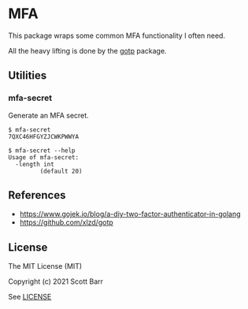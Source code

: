 # MFA

This package wraps some common MFA functionality I often need.

All the heavy lifting is done by the [gotp]() package.


## Utilities

### mfa-secret

Generate an MFA secret.

```
$ mfa-secret
7QXC46HFGYZJCWKPWWYA

$ mfa-secret --help
Usage of mfa-secret:
  -length int
         (default 20)
```


## References

- https://www.gojek.io/blog/a-diy-two-factor-authenticator-in-golang
- https://github.com/xlzd/gotp


## License

The MIT License (MIT)

Copyright (c) 2021 Scott Barr

See [LICENSE](LICENSE)
